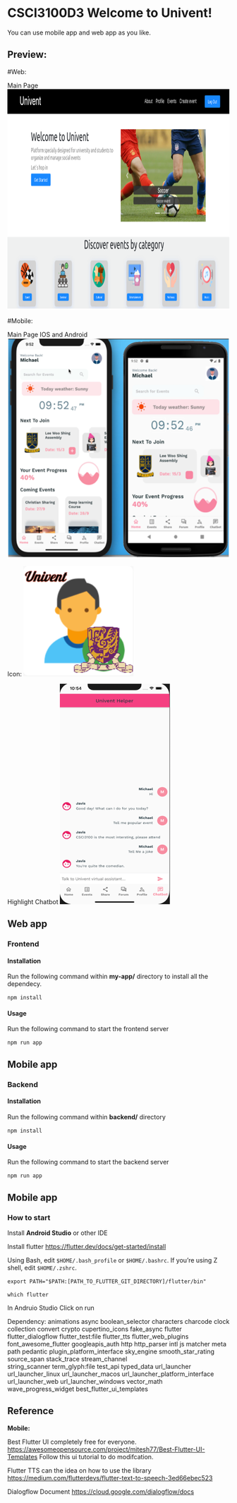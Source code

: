 # CSCI3100D3 Welcome to Univent!

You can use mobile app and web app as you like.

## Preview:

#Web:

Main Page
<img src="https://github.com/AlbertngSeadragon/CSCI3100D3/blob/main/Picture%202.png" width="1000" height="500">

#Mobile:

Main Page IOS and Android
<img src="https://github.com/AlbertngSeadragon/CSCI3100D3/blob/main/Picture%201.png" width="700" height="500">

Icon:
<img src="https://github.com/AlbertngSeadragon/CSCI3100D3/blob/main/Mobile%20Icon.png" width="250" height="250">

Highlight Chatbot
<img src="https://github.com/AlbertngSeadragon/CSCI3100D3/blob/main/Picture%203.png" width="250" height="500">


## Web app

### Frontend

#### Installation

Run the following command within **my-app/** directory to install all the dependecy.

    npm install

#### Usage

Run the following command to start the frontend server

    npm run app

## Mobile app

### Backend

#### Installation

Run the following command within **backend/** directory

    npm install

#### Usage

Run the following command to start the backend server

    npm run app

## Mobile app

### How to start
Install **Android Studio** or other IDE

Install flutter https://flutter.dev/docs/get-started/install

Using Bash, edit `$HOME/.bash_profile` or `$HOME/.bashrc`. If you’re using Z shell, edit `$HOME/.zshrc`.

```
export PATH="$PATH:[PATH_TO_FLUTTER_GIT_DIRECTORY]/flutter/bin"
```
```
which flutter
```
In Andruio Studio Click on run

Dependency:
animations
async
boolean_selector
characters
charcode
clock
collection
convert
crypto
cupertino_icons
fake_async
flutter
flutter_dialogflow
flutter_test:file
flutter_tts
flutter_web_plugins
font_awesome_flutter
googleapis_auth
http
http_parser
intl
js
matcher
meta
path
pedantic
plugin_platform_interface
sky_engine
smooth_star_rating
source_span
stack_trace 
stream_channel  
string_scanner
term_glyph:file
test_api
typed_data
url_launcher
url_launcher_linux
url_launcher_macos
url_launcher_platform_interface 
url_launcher_web
url_launcher_windows
vector_math
wave_progress_widget
best_flutter_ui_templates

## Reference
**Mobile:**

Best Flutter UI completely free for everyone. https://awesomeopensource.com/project/mitesh77/Best-Flutter-UI-Templates Follow this ui tutorial to do modifcation.

Flutter TTS can the idea on how to use the library https://medium.com/flutterdevs/flutter-text-to-speech-3ed66ebec523

Dialogflow Document https://cloud.google.com/dialogflow/docs

